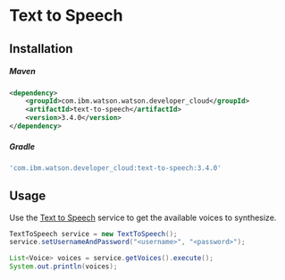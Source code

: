 # Text to Speech

## Installation

##### Maven
```xml
<dependency>
	<groupId>com.ibm.watson.watson.developer_cloud</groupId>
	<artifactId>text-to-speech</artifactId>
	<version>3.4.0</version>
</dependency>
```

##### Gradle
```gradle
'com.ibm.watson.developer_cloud:text-to-speech:3.4.0'
```

## Usage
Use the [Text to Speech][text_to_speech] service to get the available voices to synthesize.

```java
TextToSpeech service = new TextToSpeech();
service.setUsernameAndPassword("<username>", "<password>");

List<Voice> voices = service.getVoices().execute();
System.out.println(voices);
```

[text_to_speech]: http://www.ibm.com/watson/developercloud/doc/text-to-speech/